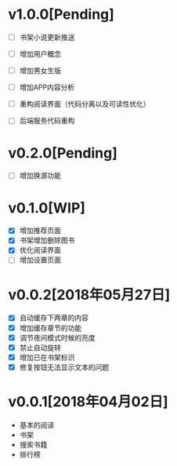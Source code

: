 # v1.0.0[Pending]
- [ ] 书架小说更新推送
- [ ] 增加用户概念
- [ ] 增加男女生版
- [ ] 增加APP内容分析
- [ ] 重构阅读界面（代码分离以及可读性优化）

- [ ] 后端服务代码重构

# v0.2.0[Pending]
- [ ] 增加换源功能

# v0.1.0[WIP]
- [x] 增加推荐页面
- [x] 书架增加删除图书
- [x] 优化阅读界面
- [ ] 增加设置页面

# v0.0.2[2018年05月27日]
- [x] 自动缓存下两章的内容
- [x] 增加缓存章节的功能
- [x] 调节夜间模式时候的亮度
- [x] 禁止自动旋转
- [x] 增加已在书架标识
- [x] 修复按钮无法显示文本的问题

# v0.0.1[2018年04月02日]
* 基本的阅读
* 书架
* 搜索书籍
* 排行榜
